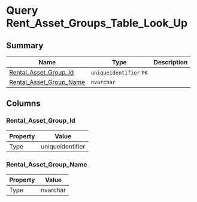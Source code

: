 # Query Rent_Asset_Groups_Table_Look_Up


## Summary

| Name | Type | Description |
| - | - | --- |
|[Rental_Asset_Group_Id](#rental_asset_group_id)|`uniqueidentifier` `PK`||
|[Rental_Asset_Group_Name](#rental_asset_group_name)|`nvarchar` ||

## Columns

### Rental_Asset_Group_Id

| Property | Value |
| - | - |
|Type|uniqueidentifier|

### Rental_Asset_Group_Name

| Property | Value |
| - | - |
|Type|nvarchar|


